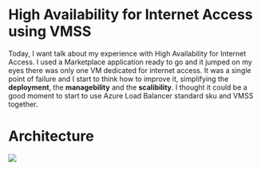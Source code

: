 # High Availability for Internet Access using VMSS
Today, I want talk about my experience with High Availability for Internet Access.
I used a Marketplace application ready to go and it jumped on my eyes there was only one VM dedicated for internet access.
It was a single point of failure and I start to think how to improve it, simplifying the <b>deployment</b>, the <b>managebility</b> and the <b>scalibility</b>.
I thought it could be a good moment to start to use Azure Load Balancer standard sku and VMSS together.

<H1>Architecture</H1>
<img src=https://github.com/ripom/HA-NAT-VM/raw/ripom-patch-1/Architecture-HA-NAT-VMSS.jpg>
